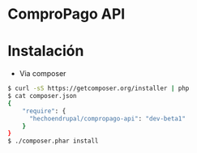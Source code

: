 ComproPago API
==============

Instalación
===========
* Via composer
```bash
$ curl -sS https://getcomposer.org/installer | php
$ cat composer.json
{
    "require": {
      "hechoendrupal/compropago-api": "dev-beta1"
    }
}
$ ./composer.phar install
```

